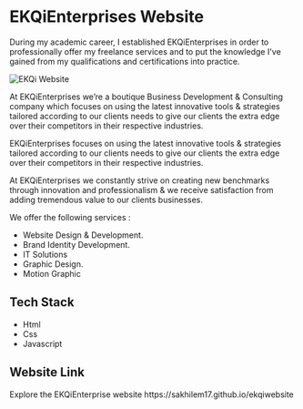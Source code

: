 <h1>EKQiEnterprises Website</h1> 

<p>During my academic career, I established EKQiEnterprises in order to professionally offer my freelance services and to put the knowledge I've gained from my qualifications and certifications into practice.</p>

<img src="https://lh3.googleusercontent.com/pw/ABLVV85XfldimQjrIO0rQ2ygQIjeRXic1CBz1x7LANbjQkqtvF2QtaSmeXX-M5gJvWkAWjv0-h38QvGqJRNAnuz-Sph2424Nw26bNyF5OFG7tGGD3cOhgukN8B8XNEVsHQ5BtOl05PSTAgYHXx_Mg3FNgqEx=w1291-h913-s-no-gm?authuser=0" alt="EKQi Website">


<p>At EKQiEnterprises we’re a boutique Business Development & Consulting company which 
  focuses on using the latest innovative tools & strategies tailored according to our clients 
  needs to give our clients the extra edge over their competitors in their respective industries. 
</p>

<p>
  EKQiEnterprises focuses on using the latest innovative tools & strategies tailored according to our clients needs to give our clients the extra edge over their competitors in their respective industries.
</p>

<p>
  At EKQiEnterprises we constantly strive on creating new benchmarks through innovation and professionalism & we receive satisfaction from adding tremendous value to our clients businesses.
</p>

<p>
  We offer the following services : 
</p>

<ul>
  <li>Website Design & Development.</li>
  <li>Brand Identity Development.</li>
  <li>IT Solutions</li>
  <li>Graphic Design.</li>
  <li>Motion Graphic</li>
</ul>

<h2>Tech Stack</h2>
<ul>
  <li>Html</li>
  <li>Css</li>
  <li>Javascript</li>
</ul>

<h2>Website Link</h2>

<p>Explore the EKQiEnterprise website https://sakhilem17.github.io/ekqiwebsite</p>

